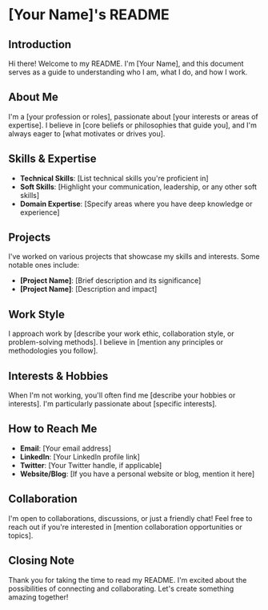 <!--
**issa-halabi/issa-halabi** is a ✨ _special_ ✨ repository because its `README.md` (this file) appears on your GitHub profile.

Here are some ideas to get you started:

- 🔭 I’m currently working on ...
- 🌱 I’m currently learning ...
- 👯 I’m looking to collaborate on ...
- 🤔 I’m looking for help with ...
- 💬 Ask me about ...
- 📫 How to reach me: ...
- 😄 Pronouns: ...
- ⚡ Fun fact: ...
-->

# [Your Name]'s README

## Introduction
Hi there! Welcome to my README. I'm [Your Name], and this document serves as a guide to understanding who I am, what I do, and how I work.

## About Me
I'm a [your profession or roles], passionate about [your interests or areas of expertise]. I believe in [core beliefs or philosophies that guide you], and I'm always eager to [what motivates or drives you].

## Skills & Expertise
- **Technical Skills**: [List technical skills you're proficient in]
- **Soft Skills**: [Highlight your communication, leadership, or any other soft skills]
- **Domain Expertise**: [Specify areas where you have deep knowledge or experience]

## Projects
I've worked on various projects that showcase my skills and interests. Some notable ones include:
- **[Project Name]**: [Brief description and its significance]
- **[Project Name]**: [Description and impact]

## Work Style
I approach work by [describe your work ethic, collaboration style, or problem-solving methods]. I believe in [mention any principles or methodologies you follow].

## Interests & Hobbies
When I'm not working, you'll often find me [describe your hobbies or interests]. I'm particularly passionate about [specific interests].

## How to Reach Me
- **Email**: [Your email address]
- **LinkedIn**: [Your LinkedIn profile link]
- **Twitter**: [Your Twitter handle, if applicable]
- **Website/Blog**: [If you have a personal website or blog, mention it here]

## Collaboration
I'm open to collaborations, discussions, or just a friendly chat! Feel free to reach out if you're interested in [mention collaboration opportunities or topics].

## Closing Note
Thank you for taking the time to read my README. I'm excited about the possibilities of connecting and collaborating. Let's create something amazing together!
